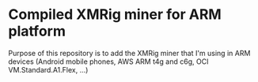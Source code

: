 # Compiled XMRig miner for ARM platform

Purpose of this repository is to add the XMRig miner that I'm using in ARM devices (Android mobile phones, AWS ARM t4g and c6g, OCI VM.Standard.A1.Flex, ...)

